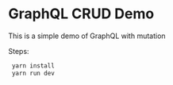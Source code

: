 # GraphQL CRUD Demo

This is a simple demo of GraphQL with mutation

Steps:

```bash
 yarn install
 yarn run dev
```

